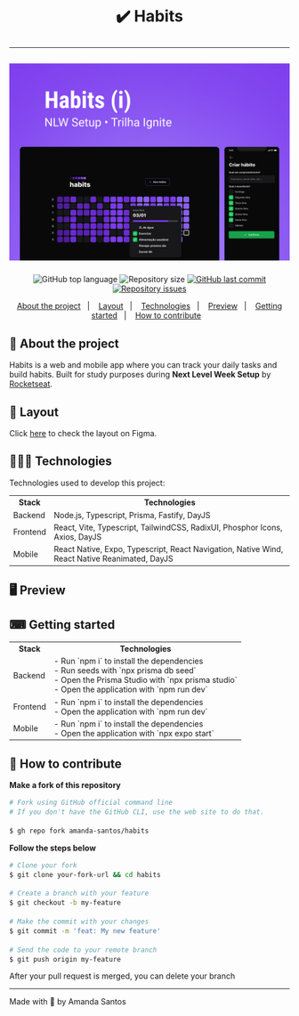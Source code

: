 <h1 align="center">
  ✔️ Habits
  <hr />
  <img src="assets/cover.png" alt="" />
</h1>

<p align="center">
  <img alt="GitHub top language" src="https://img.shields.io/github/languages/top/amanda-santos/habits">

  <img alt="Repository size" src="https://img.shields.io/github/repo-size/amanda-santos/habits">

  <a href="https://github.com/amanda-santos/habits/commits/master">
    <img alt="GitHub last commit" src="https://img.shields.io/github/last-commit/amanda-santos/habits">
  </a>

  <a href="https://github.com/amanda-santos/habits/issues">
    <img alt="Repository issues" src="https://img.shields.io/github/issues/amanda-santos/habits">
  </a>
</p>

<p align="center">
  <a href="#-about-the-project">About the project</a>&nbsp;&nbsp;&nbsp;|&nbsp;&nbsp;&nbsp;
  <a href="#-layout">Layout</a>&nbsp;&nbsp;&nbsp;|&nbsp;&nbsp;&nbsp;
  <a href="#-technologies">Technologies</a>&nbsp;&nbsp;&nbsp;|&nbsp;&nbsp;&nbsp;
  <a href="#-preview">Preview</a>&nbsp;&nbsp;&nbsp;|&nbsp;&nbsp;&nbsp;
  <a href="#-getting-started">Getting started</a>&nbsp;&nbsp;&nbsp;|&nbsp;&nbsp;&nbsp;
  <a href="#-how-to-contribute">How to contribute</a>&nbsp;&nbsp;&nbsp;
</p>

## 📝 About the project

<p>Habits is a web and mobile app where you can track your daily tasks and build habits. Built for study purposes during <b>Next Level Week Setup</b> by <a href="https://rocketseat.com.br/">Rocketseat</a>.</p>
</p>

## 🎨 Layout

<p>
  Click <a href="https://www.figma.com/file/Wq9a0y2tkAKisHuutgftwt/Habits-(i)-(Community)?node-id=6%3A344&t=h43KYe7Z1NW7LMXq-1">here</a> to check the layout on Figma.
</p>

## 👩🏻‍💻 Technologies

Technologies used to develop this project:

<table>
  <tr>
    <th>Stack</th>
    <th>Technologies</th>
  </tr>

  <tr>
    <td>Backend</td>
    <td>Node.js, Typescript, Prisma, Fastify, DayJS</td>
  </tr>

  <tr>
    <td>Frontend</td>
    <td>React, Vite, Typescript, TailwindCSS, RadixUI, Phosphor Icons, Axios, DayJS</td>
  </tr>

  <tr>
    <td>Mobile</td>
    <td>React Native, Expo, Typescript, React Navigation, Native Wind, React Native Reanimated, DayJS</td>
  </tr>
</table>

## 🖥 Preview


## ⌨ Getting started

<table>
  <tr>
    <th>Stack</th>
    <th>Technologies</th>
  </tr>

  <tr>
    <td>Backend</td>
    <td>
      - Run `npm i` to install the dependencies
      <br />
      - Run seeds with `npx prisma db seed`
      <br />
      - Open the Prisma Studio with `npx prisma studio`
      <br />
      - Open the application with `npm run dev`
    </td>
  </tr>

  <tr>
    <td>Frontend</td>
    <td>
      - Run `npm i` to install the dependencies
      <br />
      - Open the application with `npm run dev`
    </td>
  </tr>

  <tr>
    <td>Mobile</td>
    <td>
      - Run `npm i` to install the dependencies
      <br />
      - Open the application with `npx expo start`
    </td>
  </tr>
</table>

## 🤔 How to contribute

**Make a fork of this repository**

```bash
# Fork using GitHub official command line
# If you don't have the GitHub CLI, use the web site to do that.

$ gh repo fork amanda-santos/habits
```

**Follow the steps below**

```bash
# Clone your fork
$ git clone your-fork-url && cd habits

# Create a branch with your feature
$ git checkout -b my-feature

# Make the commit with your changes
$ git commit -m 'feat: My new feature'

# Send the code to your remote branch
$ git push origin my-feature
```

After your pull request is merged, you can delete your branch

---

Made with 💜 by Amanda Santos
